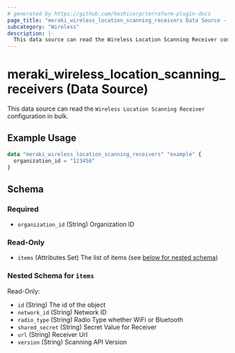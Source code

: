 ```yaml
---
# generated by https://github.com/hashicorp/terraform-plugin-docs
page_title: "meraki_wireless_location_scanning_receivers Data Source - terraform-provider-meraki"
subcategory: "Wireless"
description: |-
  This data source can read the Wireless Location Scanning Receiver configuration in bulk.
---
```


# meraki_wireless_location_scanning_receivers (Data Source)

This data source can read the `Wireless Location Scanning Receiver` configuration in bulk.

## Example Usage

```terraform
data "meraki_wireless_location_scanning_receivers" "example" {
  organization_id = "123456"
}
```

<!-- schema generated by tfplugindocs -->
## Schema

### Required

- `organization_id` (String) Organization ID

### Read-Only

- `items` (Attributes Set) The list of items (see [below for nested schema](#nestedatt--items))

<a id="nestedatt--items"></a>
### Nested Schema for `items`

Read-Only:

- `id` (String) The id of the object
- `network_id` (String) Network ID
- `radio_type` (String) Radio Type whether WiFi or Bluetooth
- `shared_secret` (String) Secret Value for Receiver
- `url` (String) Receiver Url
- `version` (String) Scanning API Version

